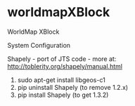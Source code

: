 worldmapXBlock
==============

WorldMap XBlock


System Configuration

 Shapely - port of JTS code  - more at: http://toblerity.org/shapely/manual.html
  1) sudo apt-get install libgeos-c1
  2) pip uninstall Shapely (to remove 1.2.x)
  3) pip install Shapely   (to get 1.3.2)
